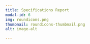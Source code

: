 ```yaml
---
title: Specifications Report
modal-id: 6
img: roundicons.png
thumbnail: roundicons-thumbnail.png
alt: image-alt

---
```

